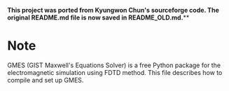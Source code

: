 
__This project was ported from Kyungwon Chun's sourceforge code. The original README.md file is now saved in README_OLD.md.__**

# Note
GMES (GIST Maxwell's Equations Solver) is a free Python package for the electromagnetic simulation using FDTD method. This file  describes how to compile and set up GMES.
